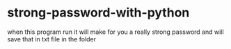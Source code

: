 # strong-password-with-python
when this program run it will make for you a really strong password and will save that in txt file in the folder

